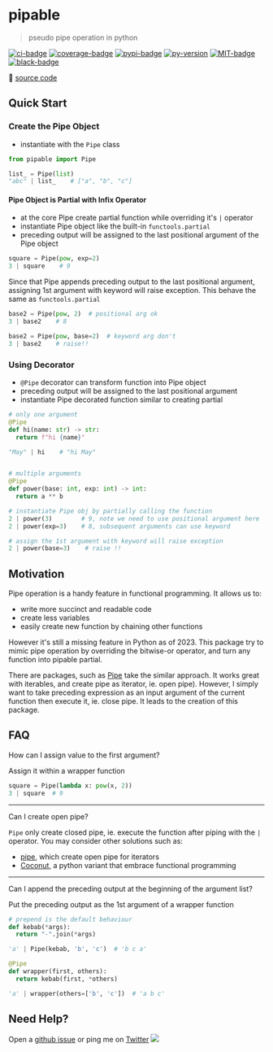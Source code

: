 # pipable

> pseudo pipe operation in python

[![ci-badge]][ci-url] [![coverage-badge]][coverage-url] [![pypi-badge]][pypi-url] [![py-version]][py-url] [![MIT-badge]][MIT-url] [![black-badge]][black-url]

🔗 [source code](https://github.com/hoishing/pipable)

## Quick Start

### Create the Pipe Object

- instantiate with the `Pipe` class

```python
from pipable import Pipe

list_ = Pipe(list)
"abc" | list_    # ["a", "b", "c"]
```

#### Pipe Object is Partial with Infix Operator

- at the core Pipe create partial function while overriding it's `|` operator
- instantiate Pipe object like the built-in `functools.partial`
- preceding output will be assigned to the last positional argument of the Pipe object

```python
square = Pipe(pow, exp=2)
3 | square    # 9
```

Since that Pipe appends preceding output to the last positional argument,
assigning 1st argument with keyword will raise exception.
This behave the same as `functools.partial`

```python
base2 = Pipe(pow, 2)  # positional arg ok
3 | base2    # 8

base2 = Pipe(pow, base=2)  # keyword arg don't
3 | base2    # raise!!
```

### Using Decorator

- `@Pipe` decorator can transform function into Pipe object
- preceding output will be assigned to the last positional argument
- instantiate Pipe decorated function similar to creating partial

```python
# only one argument
@Pipe
def hi(name: str) -> str:
  return f"hi {name}"

"May" | hi    # "hi May"


# multiple arguments
@Pipe
def power(base: int, exp: int) -> int:
  return a ** b

# instantiate Pipe obj by partially calling the function
2 | power(3)        # 9, note we need to use positional argument here
2 | power(exp=3)    # 8, subsequent arguments can use keyword

# assign the 1st argument with keyword will raise exception
2 | power(base=3)    # raise !!
```

## Motivation

Pipe operation is a handy feature in functional programming. It allows us to:

- write more succinct and readable code
- create less variables
- easily create new function by chaining other functions

However it's still a missing feature in Python as of 2023. This package try to mimic pipe operation by overriding the bitwise-or operator, and turn any function into pipable partial.

There are packages, such as [Pipe][pipe] take the similar approach. It works great with iterables, and create pipe as iterator, ie. open pipe). However, I simply want to take preceding expression as an input argument of the current function then execute it, ie. close pipe. It leads to the creation of this package.

## FAQ

How can I assign value to the first argument?
  
Assign it within a wrapper function

```python
square = Pipe(lambda x: pow(x, 2))
3 | square  # 9
```

---

Can I create open pipe?

`Pipe` only create closed pipe, ie. execute the function after piping with the `|` operator. You may consider other solutions such as:

- [pipe][pipe], which create open pipe for iterators
- [Coconut][coconut], a python variant that embrace functional programming

---

Can I append the preceding output at the beginning of the argument list?

Put the preceding output as the 1st argument of a wrapper function

```python
# prepend is the default behaviour
def kebab(*args):
  return "-".join(*args)

'a' | Pipe(kebab, 'b', 'c')  # 'b c a'

@Pipe
def wrapper(first, others):
  return kebab(first, *others)

'a' | wrapper(others=['b', 'c'])  # 'a b c'
```

## Need Help?

Open a [github issue](https://github.com/hoishing/pipable/issues) or ping me on [Twitter](https://twitter.com/hoishing) ![](https://api.iconify.design/logos/twitter.svg?width=20)

[ci-badge]: https://github.com/hoishing/pipable/actions/workflows/ci.yml/badge.svg
[ci-url]: https://github.com/hoishing/pipable/actions/workflows/ci.yml
[coverage-badge]: https://hoishing.github.io/pipable/assets/coverage-badge.svg
[coverage-url]: https://hoishing.github.io/pipable/assets/coverage/
[MIT-badge]: https://img.shields.io/github/license/hoishing/pipable
[MIT-url]: https://opensource.org/licenses/MIT
[pypi-badge]: https://img.shields.io/pypi/v/pipable
[pypi-url]: https://pypi.org/project/pipable/
[black-badge]: https://img.shields.io/badge/code%20style-black-000000.svg
[black-url]: https://github.com/psf/black
[py-version]: https://img.shields.io/pypi/pyversions/pipable
[py-url]: https://python.org
[pipe]: https://pypi.org/project/pipe
[coconut]: https://github.com/evhub/coconut
